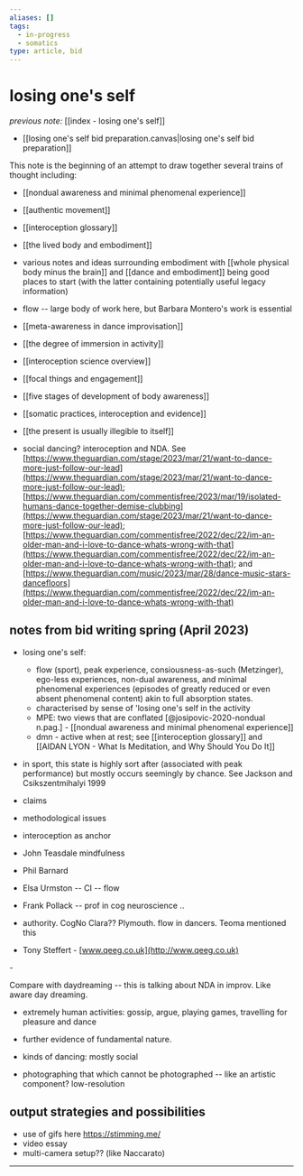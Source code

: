 ```yaml
---
aliases: []
tags:
  - in-progress
  - somatics
type: article, bid
---
```


# losing one's self

_previous note:_ [[index - losing one's self]]

- [[losing one's self bid preparation.canvas|losing one's self bid preparation]]

This note is the beginning of an attempt to draw together several trains of thought including:

- [[nondual awareness and minimal phenomenal experience]]
- [[authentic movement]]
- [[interoception glossary]]
- [[the lived body and embodiment]]
- various notes and ideas surrounding embodiment with [[whole physical body minus the brain]] and [[dance and embodiment]] being good places to start (with the latter containing potentially useful legacy information)
- flow -- large body of work here, but Barbara Montero's work is essential



- [[meta-awareness in dance improvisation]]
- [[the degree of immersion in activity]]
- [[interoception science overview]]
- [[focal things and engagement]]
- [[five stages of development of body awareness]]
- [[somatic practices, interoception and evidence]]
- [[the present is usually illegible to itself]]
- social dancing? interoception and NDA. See [https://www.theguardian.com/stage/2023/mar/21/want-to-dance-more-just-follow-our-lead](https://www.theguardian.com/stage/2023/mar/21/want-to-dance-more-just-follow-our-lead); [https://www.theguardian.com/commentisfree/2023/mar/19/isolated-humans-dance-together-demise-clubbing](https://www.theguardian.com/stage/2023/mar/21/want-to-dance-more-just-follow-our-lead); [https://www.theguardian.com/commentisfree/2022/dec/22/im-an-older-man-and-i-love-to-dance-whats-wrong-with-that](https://www.theguardian.com/commentisfree/2022/dec/22/im-an-older-man-and-i-love-to-dance-whats-wrong-with-that); and [https://www.theguardian.com/music/2023/mar/28/dance-music-stars-dancefloors](https://www.theguardian.com/commentisfree/2022/dec/22/im-an-older-man-and-i-love-to-dance-whats-wrong-with-that)


## notes from bid writing spring (April 2023)

- losing one's self:
	+ flow (sport), peak experience, consiousness-as-such (Metzinger), ego-less experiences, non-dual awareness, and minimal phenomenal experiences (episodes of greatly reduced or even absent phenomenal content) akin to full absorption states. 
	+ characterised by sense of 'losing one's self in the activity
	+ MPE: two views that are conflated [@josipovic-2020-nondual n.pag.] - [[nondual awareness and minimal phenomenal experience]]
	+ dmn - active when at rest; see [[interoception glossary]] and [[AIDAN LYON - What Is Meditation, and Why Should You Do It]]

- in sport, this state is highly sort after (associated with peak performance) but mostly occurs seemingly by chance. See Jackson and Csikszentmihalyi 1999

- claims

- methodological issues 

- interoception as anchor

  

  

- John Teasdale mindfulness

- Phil Barnard

- Elsa Urmston -- CI -- flow

- Frank Pollack -- prof in cog neuroscience .. 

- authority. CogNo Clara?? Plymouth. flow in dancers. Teoma mentioned this

- Tony Steffert - [www.qeeg.co.uk](http://www.qeeg.co.uk)

- 

  

Compare with daydreaming -- this is talking about NDA in improv. Like aware day dreaming.

  

  

- extremely human activities: gossip, argue, playing games, travelling for pleasure and dance

- further evidence of fundamental nature. 

- kinds of dancing: mostly social 

- photographing that which cannot be photographed -- like an artistic component? low-resolution

## output strategies and possibilities

- use of gifs here <https://stimming.me/>
- video essay
- multi-camera setup?? (like Naccarato)

---


